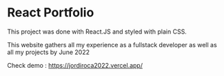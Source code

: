 # React Portfolio

This project was done with React.JS and styled with plain CSS. 

This website gathers all my experience as a fullstack developer as well as all my projects by June 2022

Check demo : https://jordiroca2022.vercel.app/

